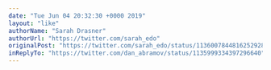 ```yaml
---
date: "Tue Jun 04 20:32:30 +0000 2019"
layout: "like"
authorName: "Sarah Drasner"
authorUrl: "https://twitter.com/sarah_edo"
originalPost: "https://twitter.com/sarah_edo/status/1136007844816252928"
inReplyTo: "https://twitter.com/dan_abramov/status/1135999334397296640"
---
```

